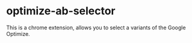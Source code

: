 # optimize-ab-selector

This is a chrome extension, allows you to select a variants of the Google Optimize.
